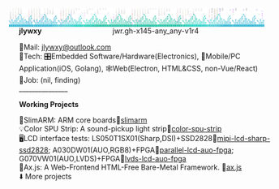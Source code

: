 <img src="jwr-banner-gh.png" style="background:none; border:none; box-shadow:none; margin:-20px;"></img>

<b>jlywxy</b>　　　　　　　　　　jwr.gh-x145-any_any-v1r4<br>

📧Mail: jlywxy@outlook.com<br>
🔨Tech: 🎛️Embedded Software/Hardware(Electronics), 📱Mobile/PC Application(iOS, Golang), 🕸️Web(Electron, HTML&CSS, non-Vue/React)<br>
🧰Job: (nil, finding)<br>
_______________<br>

<b>Working Projects</b><br>

🌰SlimARM: ARM core boards🔗<a href="//github.com/jlywxy/slimarm">slimarm</a><br>
💡Color SPU Strip: A sound-pickup light strip🔗<a href="//github.com/jlywxy/color-spu-strip">color-spu-strip</a><br>
🖥LCD interface tests: LS050T1SX01(Sharp,DSI)+SSD2828🔗<a href="//github.com/jlywxy/mipi-lcd-sharp-ssd2828">mipi-lcd-sharp-ssd2828</a>; A030DW01(AUO,RGB8)+FPGA🔗<a href="//github.com/jlywxy/parallel-lcd-auo-fpga">parallel-lcd-auo-fpga</a>; G070VW01(AUO,LVDS)+FPGA🔗<a href="//github.com/jlywxy/lvds-lcd-auo-fpga">lvds-lcd-auo-fpga</a><br>
📝Ax.js: A Web-Frontend HTML-Free Bare-Metal Framework. 🔗<a href="//github.com/jlywxy/ax.js">ax.js</a><br>
⬇️ More projects
